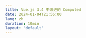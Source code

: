 ```yaml
---
title: Vue.js 3.4 中改进的 Computed
date: 2024-01-04T21:56:00
lang: zh
duration: 10min
layout: 'default'
---
```


<Title />

> [Johnson Chu](https://github.com/johnsoncodehk) 的帖子一目了然地显示了所做的改进

::Tweet{id="1695383715906744449"}
::

`hour` 这是一个计算属性，更新时按 `sec → min → hour` 的顺序更新

正如我们在视频中看到的，`Vue 3.4` 中的 `Computed` 仅当 `sec` 的值发生更改时 `min` 才会重新计算 `hour` 。

## 什么是 Computed ？

在 Vue.js 中，您可以使用 Computed 属性根据反应值获取反应值（没有任何副作用）。

最简单的例子如下：

```vue
<script setup lang="ts">
const counter = ref<number>(0)
const doubled = computed(() => counter.value * 2)

const inc = () => counter.value++
</script>

<template>
  <button @click="inc">count is: {{ counter }}</button>
  <p>doubled: {{ doubled }}</p>
</template>
```
当 `counter` 的值更改时（例如，通过单击按钮调用 `inc()` 时） ，`doubled` 的值会自动更新。

当 `doubled` 的值在模板内或其他地方被引用时，并不会每次都执行一个将 `counter` 的函数，而是只有当 `counter` 的值被更改时才会执行在 Computed 中定义的函数。

因此，开发者可以毫不费力地编写高性能的代码。

### 稍微详细一点的例子

```vue
<script setup lang="ts">
type User = {
  id: number
  name: string
  age: number
  companyId: string
  companyName: string
}

const props = defineProps<{
  userId: number
  users: User[]
}>()

const userId = computed(() => props.userId) // toRef 办得到
const users = computed(() => props.users) // toRef 办得到

const userCompanyId = computed<string | null>(() => {
  const user = users.value.find((user) => user.id === userId.value)
  return user?.companyId ?? null
})
const coworkers = computed<User[]>(() => {
  if (userCompanyId.value == null) return []
  return users.value.filter((user) => user.companyId === userCompanyId.value)
})
</script>
```

在这里，我们希望假设 `props.users` 不经常变化。（例如，一旦 `fetch` 过数据，之后就不再更新）

`Computed` 属性 `userCompanyId` 只有在 `userId` 的值发生变化时才会被计算。而用于表示同事的 `Computed` 属性 `coworkers` 也是在 `userCompanyId` 的值发生变化时才会被计算，因此也会对 `userId` 的值变化做出响应。

在 `Vue 3.3` 之前，每当 `userId` `的值发生变化时，userCompanyId` 和 `coworkers` 两个函数都会被执行。然而，即使 `userId` 的值发生变化，如果 `userCompanyId` 的值仍然相同，那么 `coworkers` 函数就没有必要被执行。比如，当选择了同一家公司的另一个用户时。

## Vue 3.4 的改进点

在 Vue 3.4 中，针对这种情况，当 `userCompanyId` 的值没有发生变化时，添加了一个优化，不再触发 `coworkers` 函数的计算。
（即使在 `watchEffect` 中监视 `coworkers，如果` `userCompanyId` 没有变化，它也不会被调用）

因此，如果计算 `coworkers` 的成本很高，这种优化可以提高性能。这种性能提升可以在不对应用程序进行任何更改的情况下获得。这过于划算了。

### 这种效果不可预期的情况

这种效果的期待是因为依赖的 `userCompanyId.value` 的类型是 `string | null`。
由于内部使用 `Object.is` 进行比较，即使返回了类似的结果，也需要注意到可能会被解释为不同的情况。

例如，空对象 `{}` 和空数组 `[]` 在使用 `Object.is` 进行比较时被认为是不同的。
它类似于使用 === 进行比较，但并不相同。

```js
const obj = { foo: 123 }
const arr = [1, 2, 3]

;[
  ['1', 1],
  [NaN, NaN],
  [undefined, undefined],
  [undefined, null],
  [null, null],
  [-0, 0],
  [true, true],
  [{}, {}],
  [[], []],
  [obj, obj],
  [arr, arr],
].map(([a, b]) => console.log(JSON.stringify(a), Object.is(a, b), a === b))
```

执行后会得到以下结果。（判断左右值的同一性。第一个 true/false 是使用 Object.is 进行比较的结果，第二个是使用 === 进行比较的结果。）

```shell
> '"1"' false false
> "null" true false  // NaN
> undefined true true
> undefined false false // undefined と null
> "null" true true  // null
> "0" false true
> "true" true true
> "{}" false false
> "[]" false false
> '{"foo":123}' true true
> "[1,2,3]" true true
```

因此，在以下情况下需要注意。

```vue
<script setup lang="ts">
type User = {
  id: number
  name: string
  age: number
  companyId: string
  companyName: string
}
type Company = {
  id: string
  name: string
}

const props = defineProps<{
  userId: number
  users: User[]
}>()

const userId = computed(() => props.userId) // toRef 办得到
const users = computed(() => props.users) // toRef 办得到

const userCompany = computed<Company | null>(() => {
  const user = users.value.find((user) => user.id === userId.value)
  if (user === undefined) return null
  // 如果返回的是对象文字，相同的内容会被视为不同的值。
  return {
    id: user.companyId,
    name: user.companyName,
  }
})
const coworkers = computed<User[]>(() => {
  if (userCompany.value == null) return []
  return users.value.filter((user) => user.companyId === userCompany.value.id)
})
</script>
```

这个例子的不同之处在于，`Computed` 属性 `userCompany` 返回的是 `Company | null` 类型，使用对象类型。由于该函数返回的对象总是被视为不同的，即使 `userCompany` 的值相同，`coworkers` 函数也会被执行。

为了解决这个问题，需要了解 `Vue 3.4` 中引入的另一个变化。

### 在Vue 3.4中，Computed 属性可以使用最终的结果

从 Vue 3.4 开始，Computed 的 getter 函数会接收最终结果作为第一个参数。

因此，我们可以这样写：

```vue
<script setup lang="ts">
type User = {
  id: number
  name: string
  age: number
  companyId: string
  companyName: string
}
type Company = {
  id: string
  name: string
}

const props = defineProps<{
  userId: number
  users: User[]
}>()

const userId = computed(() => props.userId) // toRef 办得到
const users = computed(() => props.users) // toRef 办得到

const userCompany = computed<Company | null>((lastResult) => {
  const user = users.value.find((user) => user.id === userId.value)
  if (user === undefined) return null
  if (lastResult != null && user.companyId === lastResult.id) {
    return lastResult // ← 在此返回最后一个结果。
  }
  return {
    id: user.companyId,
    name: user.companyName,
  }
})
const coworkers = computed<User[]>(() => {
  if (userCompany.value == null) return []
  return users.value.filter((user) => user.companyId === userCompany.value.id)
})
</script>
```

如果 `userCompany` 返回了 `lastResult` （因为是相同的对象），`coworkers` 函数就不会被执行。

### 有些情况下可以使用传统的写法

值得注意的是，在这种情况下，我们也可以按照传统的方式进行编写。（今后，使用多层 `Computed` 的方式应该会比以往更加可取）

```vue
<script setup lang="ts">
type User = {
  id: number
  name: string
  age: number
  companyId: string
  companyName: string
}
type Company = {
  id: string
  name: string
}

const props = defineProps<{
  userId: number
  users: User[]
}>()

const userId = computed(() => props.userId) // toRef 办得到
const users = computed(() => props.users) // toRef 办得到

const selectedUser = computed<User | undefined>(() => users.value.find((user) => user.id === userId.value))
const userCompany = computed<Company | null>(() => {
  if (selectedUser.value === undefined) return null
  return {
    id: selectedUser.value.companyId,
    name: selectedUser.value.companyName,
  }
})
const userCompanyId = computed<string | null>(() => userCompany.value?.id ?? null)
const coworkers = computed<User[]>(() => {
  if (userCompanyId.value == null) return []
  return users.value.filter((user) => user.companyId === userCompanyId.value)
})
</script>
```

`userCompanyId` 会每次都被调用，但 `userCompany` 只有在 `userCompanyId` 的值发生变化时才会被调用。

（这种情况考虑了 `coworkers` 的计算量较大）

### 为了获得最大的好处，需要注意的事项

无论如何，当 `Computed` 属性返回值时使用对象 / 数组字面量（而不是对象 / 数组的引用）时，都需要注意。

另外，`coworkers` 返回的值始终是一个新数组。
（如果使用 `Array.prototype.filter` 或 `Array.prototype.map` 等方法，也需要注意）
因此，如果使用它来定义另一个 `Computed` 属性，最好包含使 `coworkers` 返回 `lastResult` 的处理。

```vue
<script setup lang="ts">
const coworkers = computed<User[]>((lastResult) => {
  if (lastResult !== undefined) {
    if (lastResult.length === 0 && userCompany.value == null) {
      return lastResult
    } else if (lastResult[0]?.companyId === userCompany.value.id) {
      return lastResult
    }
  }
  if (userCompany.value == null) return []
  return users.value.filter((user) => user.companyId === userCompany.value.id)
})
</script>
```
